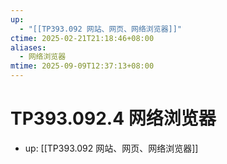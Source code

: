 ```yaml
---
up:
  - "[[TP393.092 网站、网页、网络浏览器]]"
ctime: 2025-02-21T21:18:46+08:00
aliases:
  - 网络浏览器
mtime: 2025-09-09T12:37:13+08:00
---
```


# TP393.092.4 网络浏览器

- up: [[TP393.092 网站、网页、网络浏览器]]
